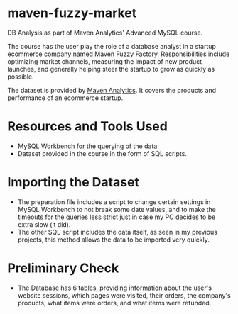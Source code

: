 # maven-fuzzy-market
 DB Analysis as part of Maven Analytics' Advanced MySQL course.

 The course has the user play the role of a database analyst in a startup ecommerce company named Maven Fuzzy Factory. Responsibilities include optimizing market channels, measuring the impact of new product launches, and generally helping steer the startup to grow as quickly as possible.

The dataset is provided by [Maven Analytics](https://www.mavenanalytics.io). It covers the products and performance of an ecommerce startup.

# Resources and Tools Used
- MySQL Workbench for the querying of the data.
- Dataset provided in the course in the form of SQL scripts.

# Importing the Dataset
- The preparation file includes a script to change certain settings in MySQL Workbench to not break some date values, and to make the timeouts for the queries less strict just in case my PC decides to be extra slow (it did).
- The other SQL script includes the data itself, as seen in my previous projects, this method allows the data to be imported very quickly.

# Preliminary Check
- The Database has 6 tables, providing information about the user's website sessions, which pages were visited, their orders, the company's products, what items were orders, and what items were refunded.

